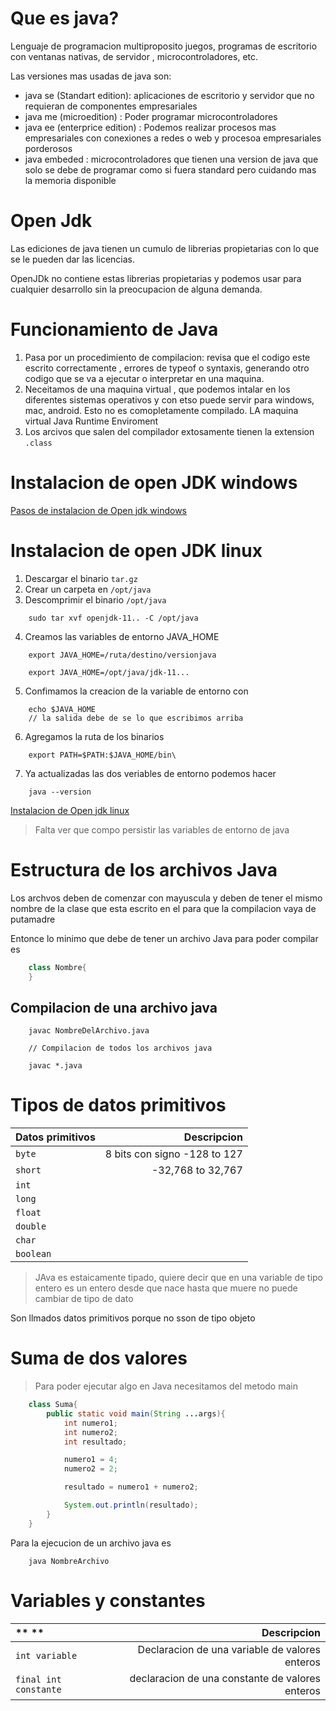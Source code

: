 # Que es java?
Lenguaje de programacion multiproposito
juegos, programas de escritorio con ventanas nativas, de servidor , microcontroladores, etc.

Las versiones mas usadas de java son:
- java se (Standart edition):
    aplicaciones de escritorio y servidor que no requieran de componentes empresariales 
- java me (microedition) :
    Poder programar microcontroladores
- java ee (enterprice edition) : 
    Podemos realizar procesos mas empresariales con conexiones a redes o web y procesoa empresariales porderosos
- java embeded : 
    microcontroladores que tienen una version de java que solo se debe de programar como si fuera standard pero cuidando mas la memoria disponible 

# Open Jdk
Las ediciones de java tienen un cumulo de librerias propietarias con lo que se le pueden dar las licencias.

OpenJDk no contiene estas librerias propietarias y podemos usar para cualquier desarrollo sin la preocupacion de alguna demanda.

# Funcionamiento de Java 

1. Pasa por un procedimiento de compilacion: revisa que el codigo este escrito correctamente , errores de typeof o syntaxis, generando otro codigo que se va a ejecutar o interpretar en una maquina.
2. Neceitamos de una maquina virtual , que podemos intalar en los diferentes sistemas operativos y con etso puede servir para windows, mac, android. Esto no es comopletamente compilado. LA maquina virtual Java Runtime Enviroment
3. Los arcivos que salen del compilador extosamente tienen la extension `.class`


# Instalacion de open JDK windows

[Pasos de instalacion de Open jdk windows](https://ed.team/blog/instalar-openjdk-en-windows)

# Instalacion de open JDK linux 

1. Descargar el binario `tar.gz`
2. Crear un carpeta en `/opt/java`
3. Descomprimir el binario `/opt/java`
```shell
    sudo tar xvf openjdk-11.. -C /opt/java
```
4. Creamos las variables de entorno JAVA_HOME
```shell
    export JAVA_HOME=/ruta/destino/versionjava
    
    export JAVA_HOME=/opt/java/jdk-11...
```
5. Confimamos la creacion de la variable de entorno con
```shell
    echo $JAVA_HOME 
    // la salida debe de se lo que escribimos arriba 
```
6. Agregamos la ruta de los binarios 
```shell
    export PATH=$PATH:$JAVA_HOME/bin\
```
7. Ya actualizadas las dos veriables de entorno podemos hacer 
```shell
    java --version
```

[Instalacion de Open jdk linux](https://ed.team/comunidad/instalacion-jdk-en-linux-ubuntu-18-04-3-lts)

> Falta ver que compo persistir las variables de entorno de java 

# Estructura de los archivos Java
Los archvos deben de comenzar con mayuscula y deben de tener el mismo nombre de la clase que esta escrito en el para que la compilacion vaya de putamadre 

Entonce lo minimo que debe de tener un archivo Java para poder compilar es 
```java
    class Nombre{
    }
```
## Compilacion de una archivo java 

```shell
    javac NombreDelArchivo.java 

    // Compilacion de todos los archivos java 

    javac *.java
```

# Tipos de datos primitivos

**Datos primitivos** | Descripcion
:---|---:
`byte`| 8 bits con signo -128 to 127
`short`| -32,768 to 32,767
`int`|
`long`|
`float`|
`double`|
`char`|
`boolean`|


> JAva es estaicamente tipado, quiere decir que en una variable de tipo entero es un entero desde que nace hasta que muere no puede cambiar de tipo de dato 

Son llmados datos primitivos porque no sson de tipo objeto

# Suma de dos valores
> Para poder ejecutar algo en Java necesitamos del metodo main 

```java
    class Suma{
        public static void main(String ...args){
            int numero1;
            int numero2;
            int resultado;

            numero1 = 4;
            numero2 = 2;

            resultado = numero1 + numero2;

            System.out.println(resultado);
        }
    }
```

Para la ejecucion de un archivo java es 

```shell
    java NombreArchivo
```

# Variables y constantes 
** ** | Descripcion
:---|---:
`int variable`| Declaracion de una variable de valores enteros  
`final int constante`| declaracion de una constante de valores enteros